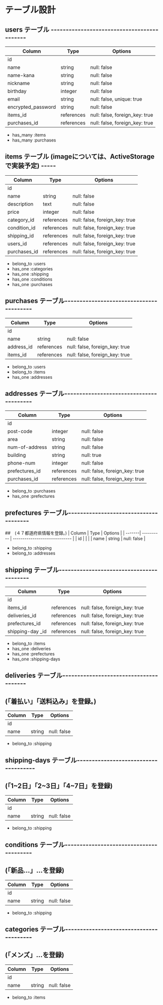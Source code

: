 # テーブル設計
## users テーブル -------------------------------------------
| Column             | Type       | Options                        |
| ------------------ | ---------- | ------------------------------ |
| id                 |            |                                |
| name               | string     | null: false                    |
| name-kana          | string     | null: false                    |
| nickname           | string     | null: false                    |
| birthday           | integer    | null: false                    |
| email              | string     | null: false, unique: true      |
| encrypted_password | string     | null: false                    |
| items_id           | references | null: false, foreign_key: true |
| purchases_id       | references | null: false, foreign_key: true |

- has_many :items
- has_many :purchases


## items テーブル (imageについては、ActiveStorageで実装予定) -----
| Column       | Type       | Options                        |
| ------------ | ---------- | -----------------------------  |
| id           |            |                                |
| name         | string     | null: false                    |
| description  | text       | null: false                    |
| price        | integer    | null: false                    |
| category_id  | references | null: false, foreign_key: true |
| condition_id | references | null: false, foreign_key: true |
| shipping_id  | references | null: false, foreign_key: true |
| users_id     | references | null: false, foreign_key: true |
| purchases_id | references | null: false, foreign_key: true |

- belong_to :users
- has_one :categories
- has_one :shipping
- has_one :conditions
- has_one :purchases


## purchases テーブル----------------------------------------
| Column       | Type       | Options                        |
| ------------ | ---------- | ------------------------------ |
| id           |            |                                |
| name         | string     | null: false                    |
| address_id   | references | null: false, foreign_key: true |
| items_id     | references | null: false, foreign_key: true |

- belong_to :users
- belong_to :items
- has_one :addresses


## addresses テーブル----------------------------------------
| Column         | Type       | Options                        |
| ---------------| ---------- | ------------------------------ |
| id             |            |                                |
| post-code      | integer    | null: false                    |
| area           | string     | null: false                    |
| num-of-address | string     | null: false                    |
| building       | string     | null: true                     |
| phone-num      | integer    | null: false                    |
| prefectures_id | references | null: false, foreign_key: true |
| purchases_id   | references | null: false, foreign_key: true |

- belong_to :purchases
- has_one :prefectures


## prefectures テーブル--------------------------------------
##　(４７都道府県情報を登録。)
| Column | Type       | Options                        |
| -------| ---------- | ------------------------------ |
| id     |            |                                |
| name   | string     | null: false                    |

- belong_to :shipping
- belong_to :addresses


## shipping テーブル-----------------------------------------
| Column           | Type       | Options                        |
| ---------------- | ---------- | ------------------------------ |
| id               |            |                                |
| items_id         | references | null: false, foreign_key: true |
| deliveries_id    | references | null: false, foreign_key: true |
| prefectures_id   | references | null: false, foreign_key: true |
| shipping-day _id | references | null: false, foreign_key: true |

- belong_to :items
- has_one :deliveries
- has_one :prefectures
- has_one :shipping-days


## deliveries テーブル---------------------------------------
## (「着払い」「送料込み」を登録。)
| Column | Type       | Options                        |
| -------| ---------- | ------------------------------ |
| id     |            |                                |
| name   | string     | null: false                    |

- belong_to :shipping


## shipping-days テーブル-------------------------------------
## (「1~2日」「2~3日」「4~7日」を登録)
| Column | Type       | Options                        |
| -------| ---------- | ------------------------------ |
| id     |            |                                |
| name   | string     | null: false                    |

- belong_to :shipping


## conditions テーブル----------------------------------------
## (「新品...」...を登録)
| Column | Type       | Options                        |
| -------| ---------- | ------------------------------ |
| id     |            |                                |
| name   | string     | null: false                    |

- belong_to :shipping


## categories テーブル----------------------------------------
## (「メンズ」...を登録)
| Column | Type       | Options                        |
| -------| ---------- | ------------------------------ |
| id     |            |                                |
| name   | string     | null: false                    |

- belong_to :items
